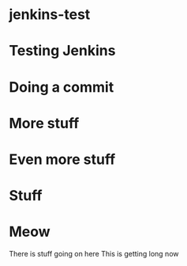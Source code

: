 # jenkins-test
# Testing Jenkins
# Doing a commit
# More stuff
# Even more stuff
# Stuff
# Meow
There is stuff going on here
This is getting long now
